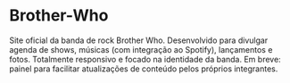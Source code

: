 # Brother-Who
Site oficial da banda de rock Brother Who. Desenvolvido para divulgar agenda de shows, músicas (com integração ao Spotify), lançamentos e fotos. Totalmente responsivo e focado na identidade da banda. Em breve: painel para facilitar atualizações de conteúdo pelos próprios integrantes.
